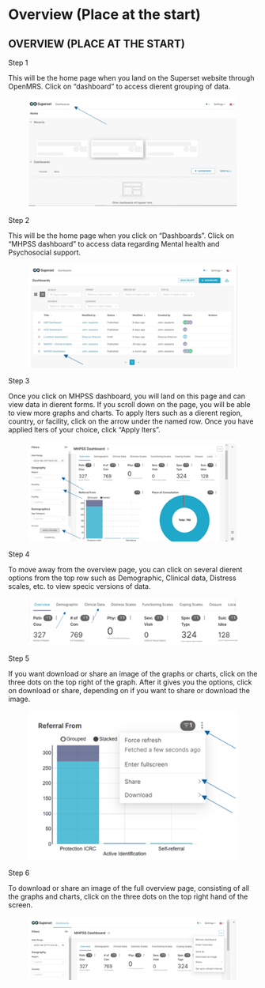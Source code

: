 # Overview (Place at the start)

## **OVERVIEW (PLACE AT THE START)**

Step 1&#x20;

This will be the home page when you land on the Superset website through OpenMRS. Click on “dashboard” to access dierent grouping of data.

<figure><img src="../../../.gitbook/assets/image (5).png" alt=""><figcaption></figcaption></figure>

Step 2&#x20;

This will be the home page when you click on “Dashboards”. Click on “MHPSS dashboard” to access data regarding Mental health and Psychosocial support.

<figure><img src="../../../.gitbook/assets/image (7).png" alt=""><figcaption></figcaption></figure>

Step 3&#x20;

Once you click on MHPSS dashboard, you will land on this page and can view data in dierent forms. If you scroll down on the page, you will be able to view more graphs and charts. To apply lters such as a dierent region, country, or facility, click on the arrow under the named row. Once you have applied lters of your choice, click “Apply lters”.

<figure><img src="../../../.gitbook/assets/image (8).png" alt=""><figcaption></figcaption></figure>

Step 4&#x20;

To move away from the overview page, you can click on several dierent options from the top row such as Demographic, Clinical data, Distress scales, etc. to view specic versions of data.

<figure><img src="../../../.gitbook/assets/image (9).png" alt=""><figcaption></figcaption></figure>

Step 5&#x20;

If you want download or share an image of the graphs or charts, click on the three dots on the top right of the graph. After it gives you the options, click on download or share, depending on if you want to share or download the image.

<figure><img src="../../../.gitbook/assets/image (10).png" alt=""><figcaption></figcaption></figure>

Step 6&#x20;

To download or share an image of the full overview page, consisting of all the graphs and charts, click on the three dots on the top right hand of the screen.

<figure><img src="../../../.gitbook/assets/image (12).png" alt=""><figcaption></figcaption></figure>
